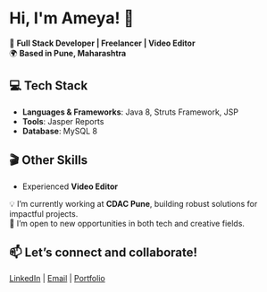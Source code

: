 # Hi, I'm Ameya! 👋  

🚀 **Full Stack Developer | Freelancer | Video Editor**  
🌍 **Based in Pune, Maharashtra**  

## 💻 Tech Stack  
- **Languages & Frameworks**: Java 8, Struts Framework, JSP  
- **Tools**: Jasper Reports  
- **Database**: MySQL 8  

## 🎬 Other Skills  
- Experienced **Video Editor**  

💡 I’m currently working at **CDAC Pune**, building robust solutions for impactful projects.  
👀 I’m open to new opportunities in both tech and creative fields.  

## 📫 Let’s connect and collaborate!  
[LinkedIn](#) | [Email](#) | [Portfolio](#)  
